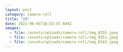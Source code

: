 ```yaml
---
layout: post
category: camera-roll
title: "19"
date: 2021-06-01T16:53:57.604Z
images:
  - file: /assets/uploads/camera-roll/img_8355.jpeg
  - file: /assets/uploads/camera-roll/img_8351.jpeg
  - file: /assets/uploads/camera-roll/img_8343.jpeg
---
```

